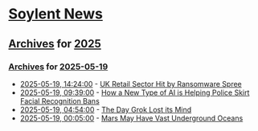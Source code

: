 # [Soylent News](../../../README.md)

## [Archives](../../index.md) for [2025](../index.md)

### [Archives](../../index.md) for [2025-05-19](index.md)

* [2025-05-19, 14:24:00](https://soylentnews.org/article.pl?sid=25/05/18/145202&from=rss) - [UK Retail Sector Hit by Ransomware Spree](https://soylentnews.org/article.pl?sid=25/05/18/145202&from=rss)
* [2025-05-19, 09:39:00](https://soylentnews.org/article.pl?sid=25/05/18/135204&from=rss) - [How a New Type of AI is Helping Police Skirt Facial Recognition Bans](https://soylentnews.org/article.pl?sid=25/05/18/135204&from=rss)
* [2025-05-19, 04:54:00](https://soylentnews.org/article.pl?sid=25/05/18/1255206&from=rss) - [The Day Grok Lost its Mind](https://soylentnews.org/article.pl?sid=25/05/18/1255206&from=rss)
* [2025-05-19, 00:05:00](https://soylentnews.org/article.pl?sid=25/05/18/1252203&from=rss) - [Mars May Have Vast Underground Oceans](https://soylentnews.org/article.pl?sid=25/05/18/1252203&from=rss)
